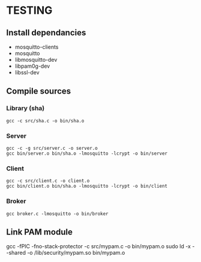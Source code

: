 # TESTING

## Install dependancies
- mosquitto-clients
- mosquitto 
- libmosquitto-dev
- libpam0g-dev
- libssl-dev

## Compile sources

### Library (sha)
```
gcc -c src/sha.c -o bin/sha.o
```

### Server 
```
gcc -c -g src/server.c -o server.o
gcc bin/server.o bin/sha.o -lmosquitto -lcrypt -o bin/server
```

### Client
```
gcc -c src/client.c -o client.o
gcc bin/client.o bin/sha.o -lmosquitto -lcrypt -o bin/client
```

### Broker
```
gcc broker.c -lmosquitto -o bin/broker
```

## Link PAM module 
gcc -fPIC -fno-stack-protector -c src/mypam.c -o bin/mypam.o 
sudo ld -x --shared -o /lib/security/mypam.so bin/mypam.o 
